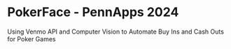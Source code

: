 # PokerFace - PennApps 2024
Using Venmo API and Computer Vision to Automate Buy Ins and Cash Outs for Poker Games
